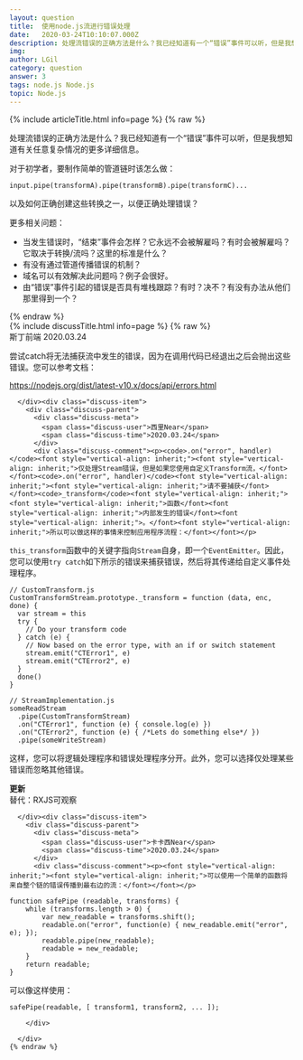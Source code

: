 ```yaml
---
layout: question
title:  使用node.js流进行错误处理
date:   2020-03-24T10:10:07.000Z
description: 处理流错误的正确方法是什么？我已经知道有一个“错误”事件可以听，但是我想知道有关任意复杂情况的更多详细信息。对于初学者，要制作简单的管道链时该怎么做：...
img: 
author: LGil
category: question
answer: 3
tags: node.js Node.js
topic: Node.js
---
```

<div class="article-root">
  <div class="article">
    {% include articleTitle.html info=page %}
    {% raw %}
    <div class="article-content"><p><font style="vertical-align: inherit;"><font style="vertical-align: inherit;">处理流错误的正确方法是什么？</font><font style="vertical-align: inherit;">我已经知道有一个“错误”事件可以听，但是我想知道有关任意复杂情况的更多详细信息。</font></font></p>

<p><font style="vertical-align: inherit;"><font style="vertical-align: inherit;">对于初学者，要制作简单的管道链时该怎么做：</font></font></p>

<p><code>input.pipe(transformA).pipe(transformB).pipe(transformC)...</code></p>

<p><font style="vertical-align: inherit;"><font style="vertical-align: inherit;">以及如何正确创建这些转换之一，以便正确处理错误？ </font></font></p>

<p><font style="vertical-align: inherit;"><font style="vertical-align: inherit;">更多相关问题：</font></font></p>

<ul>
<li><font style="vertical-align: inherit;"><font style="vertical-align: inherit;">当发生错误时，“结束”事件会怎样？</font><font style="vertical-align: inherit;">它永远不会被解雇吗？</font><font style="vertical-align: inherit;">有时会被解雇吗？</font><font style="vertical-align: inherit;">它取决于转换/流吗？</font><font style="vertical-align: inherit;">这里的标准是什么？</font></font></li>
<li><font style="vertical-align: inherit;"><font style="vertical-align: inherit;">有没有通过管道传播错误的机制？ </font></font></li>
<li><font style="vertical-align: inherit;"><font style="vertical-align: inherit;">域名可以有效解决此问题吗？</font><font style="vertical-align: inherit;">例子会很好。</font></font></li>
<li><font style="vertical-align: inherit;"><font style="vertical-align: inherit;">由“错误”事件引起的错误是否具有堆栈跟踪？</font><font style="vertical-align: inherit;">有时？</font><font style="vertical-align: inherit;">决不？</font><font style="vertical-align: inherit;">有没有办法从他们那里得到一个？</font></font></li>
</ul></div>
    {% endraw %}
  </div>

  <div class="discuss-wrapper">
    {% include discussTitle.html info=page %}
    {% raw %}
    <div class="discuss-item">
        <div class="discuss-parent">
          <div class="discuss-meta">
            <span class="discuss-user">斯丁前端</span>
            <span class="discuss-time">2020.03.24</span>
          </div>
          <div class="discuss-comment"><p><font style="vertical-align: inherit;"><font style="vertical-align: inherit;">尝试catch将无法捕获流中发生的错误，因为在调用代码已经退出之后会抛出这些错误。</font><font style="vertical-align: inherit;">您可以参考文档：</font></font></p>

<p><a href="https://nodejs.org/dist/latest-v10.x/docs/api/errors.html" rel="nofollow noreferrer"><font style="vertical-align: inherit;"><font style="vertical-align: inherit;">https://nodejs.org/dist/latest-v10.x/docs/api/errors.html</font></font></a></p></div>
        </div>
        
      </div><div class="discuss-item">
        <div class="discuss-parent">
          <div class="discuss-meta">
            <span class="discuss-user">西里Near</span>
            <span class="discuss-time">2020.03.24</span>
          </div>
          <div class="discuss-comment"><p><code>.on("error", handler)</code><font style="vertical-align: inherit;"><font style="vertical-align: inherit;">仅处理Stream错误，但是如果您使用自定义Transform流，</font></font><code>.on("error", handler)</code><font style="vertical-align: inherit;"><font style="vertical-align: inherit;">请不要捕获</font></font><code>_transform</code><font style="vertical-align: inherit;"><font style="vertical-align: inherit;">函数</font><font style="vertical-align: inherit;">内部发生的错误</font><font style="vertical-align: inherit;">。</font><font style="vertical-align: inherit;">所以可以做这样的事情来控制应用程序流程：</font></font></p>

<p><code>this</code><font style="vertical-align: inherit;"></font><code>_transform</code><font style="vertical-align: inherit;"><font style="vertical-align: inherit;">函数中的</font><font style="vertical-align: inherit;">关键字</font><font style="vertical-align: inherit;">指向</font></font><code>Stream</code><font style="vertical-align: inherit;"><font style="vertical-align: inherit;">自身，即一个</font></font><code>EventEmitter</code><font style="vertical-align: inherit;"><font style="vertical-align: inherit;">。</font><font style="vertical-align: inherit;">因此，您可以使用</font></font><code>try catch</code><font style="vertical-align: inherit;"><font style="vertical-align: inherit;">如下所示的错误来捕获错误，然后将其传递给自定义事件处理程序。</font></font></p>

<pre><code>// CustomTransform.js<font></font>
CustomTransformStream.prototype._transform = function (data, enc, done) {<font></font>
  var stream = this<font></font>
  try {<font></font>
    // Do your transform code<font></font>
  } catch (e) {<font></font>
    // Now based on the error type, with an if or switch statement<font></font>
    stream.emit("CTError1", e)<font></font>
    stream.emit("CTError2", e)<font></font>
  }<font></font>
  done()<font></font>
}<font></font>
<font></font>
// StreamImplementation.js<font></font>
someReadStream<font></font>
  .pipe(CustomTransformStream)<font></font>
  .on("CTError1", function (e) { console.log(e) })<font></font>
  .on("CTError2", function (e) { /*Lets do something else*/ })<font></font>
  .pipe(someWriteStream)<font></font>
</code></pre>

<p><font style="vertical-align: inherit;"><font style="vertical-align: inherit;">这样，您可以将逻辑处理程序和错误处理程序分开。</font><font style="vertical-align: inherit;">此外，您可以选择仅处理某些错误而忽略其他错误。</font></font></p>

<p><strong><font style="vertical-align: inherit;"><font style="vertical-align: inherit;">更新</font></font></strong><br><font style="vertical-align: inherit;"><font style="vertical-align: inherit;"> 
替代：RXJS可观察</font></font></p></div>
        </div>
        
      </div><div class="discuss-item">
        <div class="discuss-parent">
          <div class="discuss-meta">
            <span class="discuss-user">卡卡西Near</span>
            <span class="discuss-time">2020.03.24</span>
          </div>
          <div class="discuss-comment"><p><font style="vertical-align: inherit;"><font style="vertical-align: inherit;">可以使用一个简单的函数将来自整个链的错误传播到最右边的流：</font></font></p>

<pre><code>function safePipe (readable, transforms) {<font></font>
    while (transforms.length &gt; 0) {<font></font>
        var new_readable = transforms.shift();<font></font>
        readable.on("error", function(e) { new_readable.emit("error", e); });<font></font>
        readable.pipe(new_readable);<font></font>
        readable = new_readable;<font></font>
    }<font></font>
    return readable;<font></font>
}<font></font>
</code></pre>

<p><font style="vertical-align: inherit;"><font style="vertical-align: inherit;">可以像这样使用：</font></font></p>

<pre><code>safePipe(readable, [ transform1, transform2, ... ]);
</code></pre></div>
        </div>
        
      </div>
    {% endraw %}
  </div>
<div>
